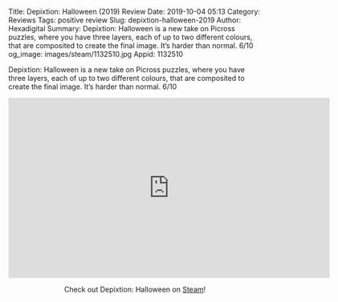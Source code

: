 Title: Depixtion: Halloween (2019) Review
Date: 2019-10-04 05:13
Category: Reviews
Tags: positive review
Slug: depixtion-halloween-2019
Author: Hexadigital
Summary: Depixtion: Halloween is a new take on Picross puzzles, where you have three layers, each of up to two different colours, that are composited to create the final image. It’s harder than normal. 6/10
og_image: images/steam/1132510.jpg
Appid: 1132510

Depixtion: Halloween is a new take on Picross puzzles, where you have three layers, each of up to two different colours, that are composited to create the final image. It’s harder than normal. 6/10

<center><iframe src="https://www.youtube.com/embed/m2qXkChLmzw?feature=oembed" allow="accelerometer; autoplay; encrypted-media; gyroscope; picture-in-picture" width="640" height="360" frameborder="0"></iframe>

Check out Depixtion: Halloween on [Steam](https://store.steampowered.com/app/1132510/?curator_clanid=34633900)!</center>
